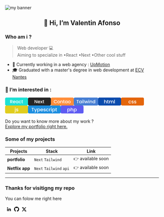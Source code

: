 <img src="https://user-images.githubusercontent.com/74588309/194080800-4ca79ddc-12a3-489a-b32d-430f172189c5.png" alt="my banner" >

## <p align="center">👋 Hi, I’m Valentin Afonso</p>

### Who am i ?
> Web developer :computer:  
Aiming to specialize in   •React   •Next   •Other cool stuff

* :department_store: Currently working in a web agency : [UpMotion](https://www.up-motion.fr/)  
* 🎓 Graduated with a master's degree in web development at [ECV Nantes](https://www.ecv.fr/)

### :dart: I’m interested in :

<img align="left"  src="https://raw.githubusercontent.com/valentin-afonso/valentin-afonso/main/img/tag-react-xl.png" alt="react" />
<img align="left"  src="https://raw.githubusercontent.com/valentin-afonso/valentin-afonso/main/img/tag-next.png" alt="react" />
<img align="left"  src="https://raw.githubusercontent.com/valentin-afonso/valentin-afonso/main/img/tag-contao.png" alt="react" />
<img align="left"  src="https://raw.githubusercontent.com/valentin-afonso/valentin-afonso/main/img/tag-tailwind.png" alt="react" />
<img align="left"  src="https://raw.githubusercontent.com/valentin-afonso/valentin-afonso/main/img/tag-html.png" alt="react" />
<img align="left"  src="https://raw.githubusercontent.com/valentin-afonso/valentin-afonso/main/img/tag-css.png" alt="react" />
<img align="left"  src="https://raw.githubusercontent.com/valentin-afonso/valentin-afonso/main/img/tag-js.png" alt="react" />
<img align="left"  src="https://raw.githubusercontent.com/valentin-afonso/valentin-afonso/main/img/tag-typescript.png" alt="react" />
<img  src="https://raw.githubusercontent.com/valentin-afonso/valentin-afonso/main/img/tag-php.png" alt="react" />  


Do you want to know more about my work ?  
[Explore my portfolio right here.](https://github.com/valentin-afonso)  


### Some of my projects  
Projects | Stack | Link
--- | --- | ---
**portfolio** | `Next` `Tailwind` | :point_right: available soon
**Netflix app** | `Next` `Tailwind` `api` | :point_right: available soon

---
### Thanks for visitigng my repo  
You can folow me right here

<a href="https://www.linkedin.com/in/valentin-afonso-793130199/" target="_blank">
<img align="left" src="https://raw.githubusercontent.com/valentin-afonso/valentin-afonso/main/img/icon-linkedin.png" alt="Valentin Afonso | LinkedIn" width:"25px" height:"25px" />
</a>
<a href="mailto:valentinafonso22@gmail.com" target="_blank">
<img align="left" src="https://raw.githubusercontent.com/valentin-afonso/valentin-afonso/main/img/icon-github.png" alt="github" width:"25px" height:"25px" />
</a>
<a href="https://twitter.com/" target="_blank">
<img align="left" src="https://raw.githubusercontent.com/valentin-afonso/valentin-afonso/main/img/icon-twitter.png" alt="Twitter" width:"25px" height:"25px" />
</a>


